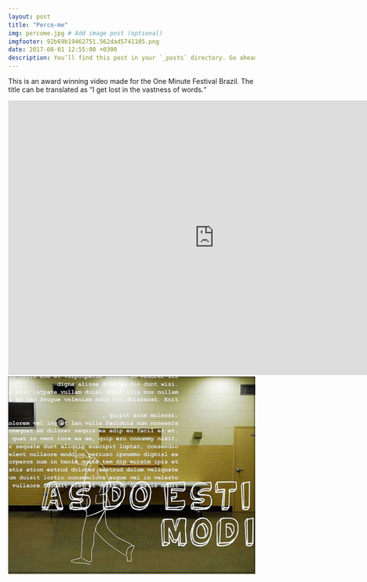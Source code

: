 ```yaml
---
layout: post
title: "Perco-me"
img: percome.jpg # Add image post (optional)
imgfooter: 92b69b19462751.562dad5741105.png
date: 2017-08-01 12:55:00 +0300
description: You’ll find this post in your `_posts` directory. Go ahead and edit it and re-build the site to see your changes. # Add post description (optional)
---
```


This is an award winning video made for the One Minute Festival Brazil. The title can be translated as “I get lost in the vastness of words.“

<iframe src="https://player.vimeo.com/video/8069259" width="840" height="560" frameborder="0" webkitallowfullscreen mozallowfullscreen allowfullscreen></iframe> 

<img src="../assets/img/0696b819462751.562dad50f2e14.jpeg" width="840">       	
